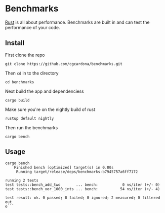 # Benchmarks

[Rust](https://www.rust-lang.org) is all about performance. Benchmarks are built in and can test the performance of your code.

## Install

First clone the repo

```
git clone https://github.com/cgcardona/benchmarks.git
```

Then `cd` in to the directory

```
cd benchmarks
```

Next build the app and dependenciess

```
cargo build
```

Make sure you're on the nightly build of rust

```
rustup default nightly
```

Then run the benchmarks

```
cargo bench
```

## Usage

````
cargo bench
    Finished bench [optimized] target(s) in 0.00s
     Running target/release/deps/benchmarks-b7945757a6ff7172

running 2 tests
test tests::bench_add_two       ... bench:           0 ns/iter (+/- 0)
test tests::bench_xor_1000_ints ... bench:          54 ns/iter (+/- 4)

test result: ok. 0 passed; 0 failed; 0 ignored; 2 measured; 0 filtered out
o```
````
